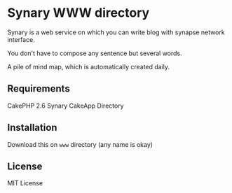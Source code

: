 # Synary WWW directory
Synary is a web service on which you can write blog with synapse network interface.

You don't have to compose any sentence but several words.

A pile of mind map, which is automatically created daily.

## Requirements
CakePHP 2.6
Synary CakeApp Directory

## Installation
Download this on `www` directory (any name is okay)

## License
MIT License
